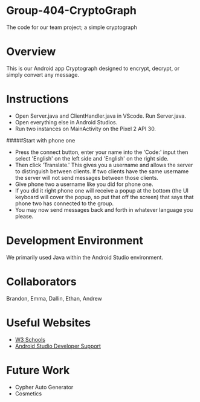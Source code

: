 # Group-404-CryptoGraph
The code for our team project; a simple cryptograph
# Overview

This is our Android app Cryptograph designed to encrypt, decrypt, or simply convert any message.

# Instructions 

* Open Server.java and ClientHandler.java in VScode. Run Server.java.
* Open everything else in Android Studios. 
* Run two instances on MainActivity on the Pixel 2 API 30.

#####Start with phone one
* Press the connect button, enter your name into the 'Code:' input then select 'English' on the left side and 'English' on the right side. 
* Then click 'Translate.' This gives you a username and allows the server to distinguish between clients. If two clients have the same username the server will not send messages between those clients.
* Give phone two a username like you did for phone one.
* If you did it right phone one will receive a popup at the bottom (the UI keyboard will cover the popup, so put that off the screen) that says that phone two has connected to the group. 
* You may now send messages back and forth in whatever language you please. 


# Development Environment
We primarily used Java within the Android Studio environment.

# Collaborators
Brandon, Emma, Dallin, Ethan, Andrew

# Useful Websites
* [W3 Schools](https://www.w3schools.com/java/default.asp)
* [Android Studio Developer Support](https://developer.android.com/support)

# Future Work
* Cypher Auto Generator
* Cosmetics
